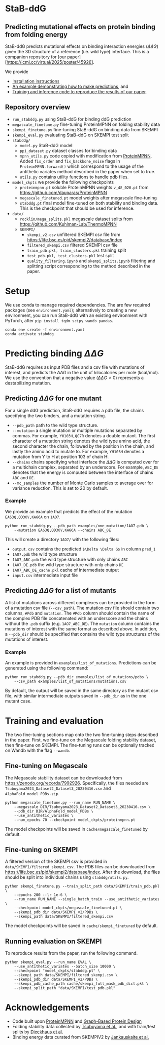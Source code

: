 # StaB-ddG
## Predicting mutational effects on protein binding from folding energy

StaB-ddG predicts mutational effects on binding interaction energies ($\Delta \Delta G$) given the 3D structure of a reference (i.e. wild type) interface.  This is a companion repository for [our paper][https://icml.cc/virtual/2025/poster/45926]. 

We provide
* [Installation instructions](#setup) 
* [An example demonstrating how to make predictions](#predicting-binding-ddg), and
* [Training and inference code to reproduce the results of our paper](#training-and-evaluation).


## Repository overview

* `run_stabddg.py` using StaB-ddG for binding ddG prediction
* `megascale_finetune.py` fine-tuning ProteinMPNN on folding stability data
* `skempi_finetune.py` fine-tuning StaB-ddG on binding data from SKEMPI
* `skempi_eval.py` evaluating StaB-ddG on SKEMPI test split
* `stabddg/`
    * `model.py` StaB-ddG model
    * `ppi_dataset.py` dataset classes for binding data
    * `mpnn_utils.py` code copied with modification from [ProteinMPNN](https://github.com/dauparas/ProteinMPNN/training/model_utils.py). Added `fix_order` and `fix_backbone_noise` flags in `ProteinMPNN.forward()` which correspond to the usage of the antithetic variates method described in the paper when set to true.
    * `utils.py` contains utility functions to handle pdb files.
* `model_ckpts` we provide the following checkpoints
    * `proteinmpnn.pt` soluble ProteinMPNN weights `v_48_020.pt` from https://github.com/dauparas/ProteinMPNN
    * `megascale_finetuned.pt` model weights after megascale fine-tuning
    * `stabddg.pt` final model fine-tuned on both stability and binding data. This is the checkpoint that should be used for inference.
* `data/`
    * `rocklin/mega_splits.pkl` megascale dataset splits from https://github.com/Kuhlman-Lab/ThermoMPNN
    * `SKEMPI/`
        * `skempi_v2.csv` unfiltered SKEMPI csv file from https://life.bsc.es/pid/skempi2/database/index
        * `filtered_skempi.csv` filtered SKEMPI csv file
        * `train_pdb.pkl, train_clusters.pkl` training split
        * `test_pdb.pkl, test_clusters.pkl` test split
        * `quality_filtering.ipynb` and `skempi_splits.ipynb` filtering and splitting script corresponding to the method described in the paper.


# Setup
We use conda to manage required dependencies. The are few required packages (see `environment.yaml`); alternatively to creating a new environment, you can run StaB-ddG with an existing environment with PyTorch, after `pip install tqdm scipy wandb pandas`.
```
conda env create -f environment.yaml
conda activate stabddg
```
# Predicting binding $\Delta \Delta G$
StaB-ddG requires as input PDB files and a csv file with mutations of interest, and predicts the $\Delta \Delta G$ in the unit of kilocalories per mole (kcal/mol). We use the convention that a negative value ($\Delta \Delta G < 0$) represents a destabilizing mutation.

## Predicting $\Delta \Delta G$ for one mutant
For a single ddG prediction, StaB-ddG requires a pdb file, the chains specifying the two binders, and a mutation string.
* `--pdb_path` path to the wild type structure.
* `--mutation` a single mutation or multiple mutations separated by commas. For example, `YH103H,QC7R` denotes a double mutant. The first character of a mutation string denotes the wild type amino acid, the second character the chain, followed by the position in the chain, and lastly the amino acid to mutate to. For example, `YH103H` denotes a mutation from Y to H at position 103 of chain H. 
* `--chains` chains specifying what interface the $\Delta \Delta G$ is computed over for a multichain complex, separated by an underscore. For example, `ABC_DE` denotes that the energy is computed between the interface of chains `ABC` and `DE`. 
* `--mc_samples` the number of Monte Carlo samples to average over for variance reduction. This is set to 20 by default.

### Example
We provide an example that predicts the effect of the mutation `EA63Q,QD30V,KA66A` on `1AO7`.
```
python run_stabddg.py --pdb_path examples/one_mutation/1AO7.pdb \
    --mutation EA63Q,QD30V,KA66A --chains ABC_DE
```
This will create a directory `1AO7/` with the following files:
* `output.csv` contains the predicted `$\Delta \Delta G$` in column `pred_1`
* `1AO7.pdb` the wild type structure
* `1AO7_ABC.pdb` the wild type structure with only chains `ABC`
* `1AO7_DE.pdb` the wild type structure with only chains `DE`
* `1AO7_ABC_DE_cache.pkl` cache of intermediate output
* `input.csv` intermediate input file


## Predicting $\Delta \Delta G$ for a list of mutants
A list of mutations across different complexes can be provided in the form of a mutation csv file (`--csv_path`). The mutation csv file should contain two columns, `#Pdb` and `mutation`. The `#Pdb` column should contain the name of the complex PDB file concatenated with an underscore and the chains without the `.pdb` suffix (e.g. `1AO7_ABC_DE`). The `mutation` column contains the mutations of interest with the same format as described above. In addition, a `--pdb_dir` should be specified that contains the wild type structures of the mutations of interest.
### Example
An example is provided in `examples/list_of_mutations`. Predictions can be generated using the following command:
```
python run_stabddg.py --pdb_dir examples/list_of_mutations/pdbs \
    --csv_path examples/list_of_mutations/mutations.csv
```
By default, the output will be saved in the same directory as the mutant csv file, with similar intermediate outputs saved in `--pdb_dir` as in the one mutant case.

# Training and evaluation
The two fine-tuning sections map onto the two fine-tuning steps described in the paper. First, we fine-tune on the Megascale folding stability dataset, then fine-tune on SKEMPI. The fine-tuning runs can be optionally tracked on Wandb with the flag `--wandb`. 
## Fine-tuning on Megascale
The Megascale stability dataset can be downloaded from https://zenodo.org/records/7992926. Specifically, the files needed are `Tsuboyama2023_Dataset2_Dataset3_20230416.csv` and `AlphaFold_model_PDBs.zip`. 

```
python megascale_finetune.py --run_name RUN_NAME \
    --megascale DIR/Tsuboyama2023_Dataset2_Dataset3_20230416.csv \
    --pdb_dir DIR/AlphaFold_model_PDBs \
    --use_antithetic_variates \
    --num_epochs 70 --checkpoint model_ckpts/proteinmpnn.pt
```

The model checkpoints will be saved in `cache/megascale_finetuned` by default.

## Fine-tuning on SKEMPI
A filtered version of the SKEMPI csv is provided in `data/SKEMPI/filtered_skempi.csv`. The PDB files can be downloaded from https://life.bsc.es/pid/skempi2/database/index. After the download, the files should be split into individual chains using `stabddg/utils.py`. 
```
python skempi_finetune.py --train_split_path data/SKEMPI/train_pdb.pkl \
    --epochs 200 --lr 1e-6 \
    --run_name RUN_NAME --single_batch_train --use_antithetic_variates \
    --checkpoint model_ckpts/megascale_finetuned.pt \
    --skempi_pdb_dir data/SKEMPI_v2/PDBs \
    --skempi_path data/SKEMPI/filtered_skempi.csv
```
The model checkpoints will be saved in `cache/skempi_finetuned` by default.

## Running evaluation on SKEMPI
To reproduce results from the paper, run the following command.
```
python skempi_eval.py --run_name EVAL \
    --use_antithetic_variates --batch_size 10000 \
    --checkpoint "model_ckpts/stabddg.pt" \
    --skempi_path data/SKEMPI/filtered_skempi.csv \
    --skempi_pdb_dir data/SKEMPI_v2/PDBs \
    --skempi_pdb_cache_path cache/skempi_full_mask_pdb_dict.pkl \
    --skempi_split_path "data/SKEMPI/test_pdb.pkl"
```

# Acknowledgements
* Code built upon [ProteinMPNN](https://github.com/dauparas/ProteinMPNN/blob/main/protein_mpnn_utils.py) and [Graph-Based Protein Design](https://github.com/jingraham/neurips19-graph-protein-design)
* Folding stability data collected by [Tsuboyama et al.](https://www.nature.com/articles/s41586-023-06328-6), and with train/test splits by [Dieckhaus et al.](https://github.com/Kuhlman-Lab/ThermoMPNN)
* Binding energy data curated from SKEMPIV2 by [Jankauskaite et al.](https://academic.oup.com/bioinformatics/article/35/3/462/5055583)